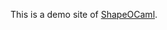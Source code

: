 <!--
.. title: Demo site
.. slug: index
.. date: 2017-10-01 21:55:46 UTC+09:00
.. tags:
.. category:
.. link:
.. description:
.. type: text
-->

This is a demo site of [ShapeOCaml](https://github.com/yuki67/ShapeOCaml).

<script src="bundle.js"></script>
